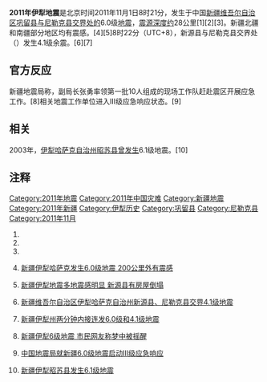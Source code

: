 **2011年伊犁地震**是北京时间2011年11月1日8时21分，发生于中国[新疆维吾尔自治区](../Page/新疆维吾尔自治区.md "wikilink")[巩留县与](../Page/巩留县.md "wikilink")[尼勒克县交界处的](../Page/尼勒克县.md "wikilink")6.0级[地震](../Page/地震.md "wikilink")，[震源深度约](../Page/震源.md "wikilink")28公里\[1\]\[2\]\[3\]。新疆北疆和南疆部分地区均有震感。\[4\]\[5\]8时22分（UTC+8），新源县与尼勒克县交界处（）发生4.1级余震。\[6\]\[7\]

## 官方反应

新疆地震局称，副局长张勇率领第一批10人组成的现场工作队赶赴震区开展应急工作。\[8\]相关地震工作单位进入Ⅲ级应急响应状态。\[9\]

## 相关

2003年，[伊犁哈萨克自治州](../Page/伊犁哈萨克自治州.md "wikilink")[昭苏县曾发生](../Page/昭苏县.md "wikilink")6.1级地震。\[10\]

## 注释

[Category:2011年地震](https://zh.wikipedia.org/wiki/Category:2011年地震 "wikilink")
[Category:2011年中国灾难](https://zh.wikipedia.org/wiki/Category:2011年中国灾难 "wikilink")
[Category:新疆地震](https://zh.wikipedia.org/wiki/Category:新疆地震 "wikilink")
[Category:2011年新疆](https://zh.wikipedia.org/wiki/Category:2011年新疆 "wikilink")
[Category:伊犁历史](https://zh.wikipedia.org/wiki/Category:伊犁历史 "wikilink")
[Category:巩留县](https://zh.wikipedia.org/wiki/Category:巩留县 "wikilink")
[Category:尼勒克县](https://zh.wikipedia.org/wiki/Category:尼勒克县 "wikilink")
[Category:2011年11月](https://zh.wikipedia.org/wiki/Category:2011年11月 "wikilink")

1.
2.
3.
4.  [新疆伊犁哈萨克发生6.0级地震 200公里外有震感](http://news.sina.com.cn/c/2011-11-01/101223395815.shtml)
5.  [新疆伊犁地震多地震感明显
    新源县有房屋倒塌](http://news.china.com/domestic/945/20111101/16842851.html)

6.  [新疆维吾尔自治区伊犁哈萨克自治州新源县、尼勒克县交界4.1级地震](http://www.ceic.ac.cn/eq_detail.jsp?id=109610)
7.  [新疆伊犁州两分钟内接连发6.0级和4.1级地震](http://news.sina.com.cn/c/2011-11-01/095123395648.shtml)
8.  [新疆伊犁6级地震
    市民网友称梦中被摇醒](http://news.hsw.cn/system/2011/11/01/051143318.shtml)
9.  [中国地震局就新疆6.0级地震启动Ⅲ级应急响应](http://news.sina.com.cn/c/2011-11-01/110523396101.shtml)
10. [新疆伊犁昭苏县发生6.1级地震](http://news.sina.com.cn/z/xjyldz/)